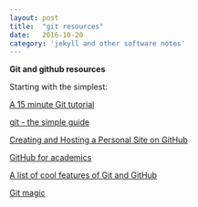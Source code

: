 ```yaml
---
layout: post
title:  "git resources"
date:   2016-10-20
category: 'jekyll and other software notes'
---
```




**Git and github resources**

Starting with the simplest:

<a href="https://try.github.io/levels/1/challenges/1">A 15 minute Git tutorial</a>

<a href="http://rogerdudler.github.io/git-guide/">git - the simple guide</a>

<a href="http://jmcglone.com/guides/github-pages/">Creating and Hosting a Personal Site on GitHub</a>

<a href="http://blogs.lse.ac.uk/impactofsocialsciences/2013/06/04/github-for-academics/">GitHub for academics</a>

<a href="http://git.io/sheet">A list of cool features of Git and GitHub</a>

<a href="http://www-cs-students.stanford.edu/~blynn/gitmagic/">Git magic</a>
